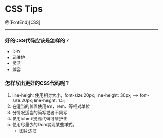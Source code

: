 # CSS Tips
@(FontEnd)[CSS]
***
### 好的CSS代码应该是怎样的？
- DRY
- 可维护
- 灵活
- 兼容

### 怎样写出更好的CSS代码呢？
1. line-height 使用相对大小，font-size:20px; line-height: 30px; ==> font-size:20px; line-height: 1.5;
2. 在适当的位置使用em，rem，等相对单位
3. 分情况适当的简写或者不简写
4. 使用inherit提高代码可维护性
5. 使用尽量少的Dom实现某些样式。
   - 图片边框
